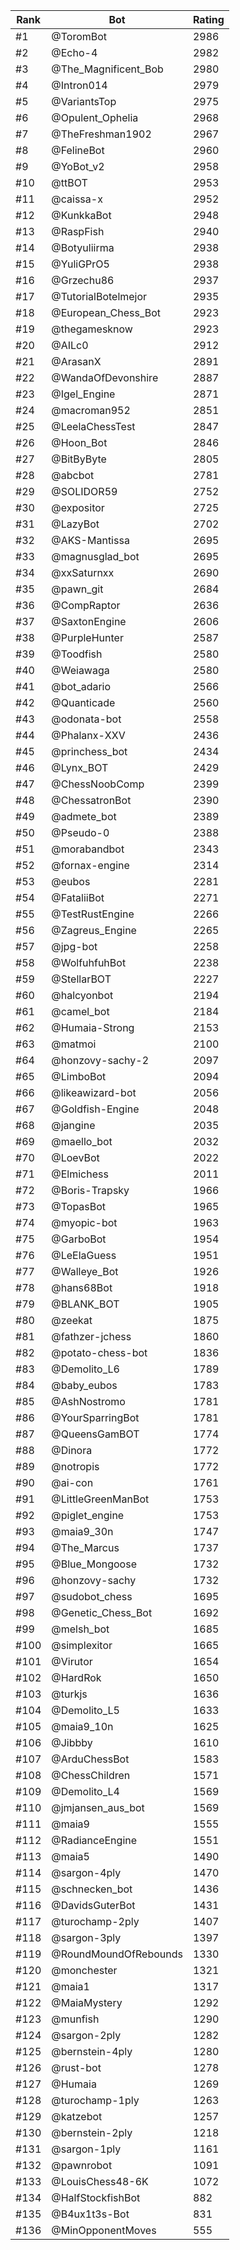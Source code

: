 Rank|Bot|Rating
---|---|---
#1|@ToromBot|2986
#2|@Echo-4|2982
#3|@The_Magnificent_Bob|2980
#4|@Intron014|2979
#5|@VariantsTop|2975
#6|@Opulent_Ophelia|2968
#7|@TheFreshman1902|2967
#8|@FelineBot|2960
#9|@YoBot_v2|2958
#10|@ttBOT|2953
#11|@caissa-x|2952
#12|@KunkkaBot|2948
#13|@RaspFish|2940
#14|@Botyuliirma|2938
#15|@YuliGPrO5|2938
#16|@Grzechu86|2937
#17|@TutorialBotelmejor|2935
#18|@European_Chess_Bot|2923
#19|@thegamesknow|2923
#20|@AILc0|2912
#21|@ArasanX|2891
#22|@WandaOfDevonshire|2887
#23|@Igel_Engine|2871
#24|@macroman952|2851
#25|@LeelaChessTest|2847
#26|@Hoon_Bot|2846
#27|@BitByByte|2805
#28|@abcbot|2781
#29|@SOLIDOR59|2752
#30|@expositor|2725
#31|@LazyBot|2702
#32|@AKS-Mantissa|2695
#33|@magnusglad_bot|2695
#34|@xxSaturnxx|2690
#35|@pawn_git|2684
#36|@CompRaptor|2636
#37|@SaxtonEngine|2606
#38|@PurpleHunter|2587
#39|@Toodfish|2580
#40|@Weiawaga|2580
#41|@bot_adario|2566
#42|@Quanticade|2560
#43|@odonata-bot|2558
#44|@Phalanx-XXV|2436
#45|@princhess_bot|2434
#46|@Lynx_BOT|2429
#47|@ChessNoobComp|2399
#48|@ChessatronBot|2390
#49|@admete_bot|2389
#50|@Pseudo-0|2388
#51|@morabandbot|2343
#52|@fornax-engine|2314
#53|@eubos|2281
#54|@FataliiBot|2271
#55|@TestRustEngine|2266
#56|@Zagreus_Engine|2265
#57|@jpg-bot|2258
#58|@WolfuhfuhBot|2238
#59|@StellarBOT|2227
#60|@halcyonbot|2194
#61|@camel_bot|2184
#62|@Humaia-Strong|2153
#63|@matmoi|2100
#64|@honzovy-sachy-2|2097
#65|@LimboBot|2094
#66|@likeawizard-bot|2056
#67|@Goldfish-Engine|2048
#68|@jangine|2035
#69|@maello_bot|2032
#70|@LoevBot|2022
#71|@Elmichess|2011
#72|@Boris-Trapsky|1966
#73|@TopasBot|1965
#74|@myopic-bot|1963
#75|@GarboBot|1954
#76|@LeElaGuess|1951
#77|@Walleye_Bot|1926
#78|@hans68Bot|1918
#79|@BLANK_BOT|1905
#80|@zeekat|1875
#81|@fathzer-jchess|1860
#82|@potato-chess-bot|1836
#83|@Demolito_L6|1789
#84|@baby_eubos|1783
#85|@AshNostromo|1781
#86|@YourSparringBot|1781
#87|@QueensGamBOT|1774
#88|@Dinora|1772
#89|@notropis|1772
#90|@ai-con|1761
#91|@LittleGreenManBot|1753
#92|@piglet_engine|1753
#93|@maia9_30n|1747
#94|@The_Marcus|1737
#95|@Blue_Mongoose|1732
#96|@honzovy-sachy|1732
#97|@sudobot_chess|1695
#98|@Genetic_Chess_Bot|1692
#99|@melsh_bot|1685
#100|@simplexitor|1665
#101|@Virutor|1654
#102|@HardRok|1650
#103|@turkjs|1636
#104|@Demolito_L5|1633
#105|@maia9_10n|1625
#106|@Jibbby|1610
#107|@ArduChessBot|1583
#108|@ChessChildren|1571
#109|@Demolito_L4|1569
#110|@jmjansen_aus_bot|1569
#111|@maia9|1555
#112|@RadianceEngine|1551
#113|@maia5|1490
#114|@sargon-4ply|1470
#115|@schnecken_bot|1436
#116|@DavidsGuterBot|1431
#117|@turochamp-2ply|1407
#118|@sargon-3ply|1397
#119|@RoundMoundOfRebounds|1330
#120|@monchester|1321
#121|@maia1|1317
#122|@MaiaMystery|1292
#123|@munfish|1290
#124|@sargon-2ply|1282
#125|@bernstein-4ply|1280
#126|@rust-bot|1278
#127|@Humaia|1269
#128|@turochamp-1ply|1263
#129|@katzebot|1257
#130|@bernstein-2ply|1218
#131|@sargon-1ply|1161
#132|@pawnrobot|1091
#133|@LouisChess48-6K|1072
#134|@HalfStockfishBot|882
#135|@B4ux1t3s-Bot|831
#136|@MinOpponentMoves|555

